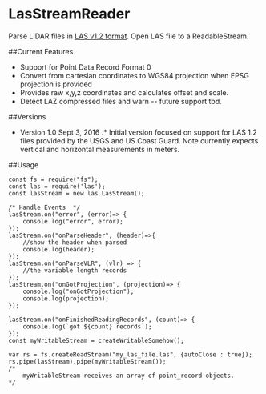 # LasStreamReader

Parse LIDAR files in [LAS v1.2 format](http://www.asprs.org/wp-content/uploads/2010/12/asprs_las_format_v12.pdf). Open LAS file to a ReadableStream.

##Current Features

* Support for Point Data Record Format 0
* Convert from cartesian coordinates to WGS84 projection when EPSG projection is provided
* Provides raw x,y,z coordinates and calculates offset and scale.
* Detect LAZ compressed files and warn -- future support tbd.

##Versions

* Version 1.0 Sept 3, 2016
.* Initial version focused on support for LAS 1.2 files provided by the USGS and US Coast Guard. Note currently expects vertical and horizontal measurements in meters.

##Usage

```
const fs = require("fs");
const las = require('las');
const lasStream = new las.LasStream();

/* Handle Events  */
lasStream.on("error", (error)=> {
    console.log("error", error);
});
lasStream.on("onParseHeader", (header)=>{
    //show the header when parsed
    console.log(header);
});
lasStream.on("onParseVLR", (vlr) => {
    //the variable length records
});
lasStream.on("onGotProjection", (projection)=> {
    console.log("onGotProjection");
    console.log(projection);
});

lasStream.on("onFinishedReadingRecords", (count)=> {
    console.log(`got ${count} records`);
});
const myWritableStream = createWritableSomehow();

var rs = fs.createReadStream("my_las_file.las", {autoClose : true});
rs.pipe(lasStream).pipe(myWritableStream());
/*
    myWritableStream receives an array of point_record objects.  
*/

```
